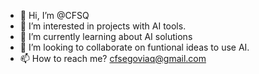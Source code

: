 - 👋 Hi, I’m @CFSQ
- 👀 I’m interested in projects with AI tools.
- 🌱 I’m currently learning about AI solutions
- 💞️ I’m looking to collaborate on funtional ideas to use AI. 
- 📫 How to reach me? cfsegoviaq@gmail.com

<!---
CFSQ/CFSQ is a ✨ special ✨ repository because its `README.md` (this file) appears on your GitHub profile.
You can click the Preview link to take a look at your changes.
--->
